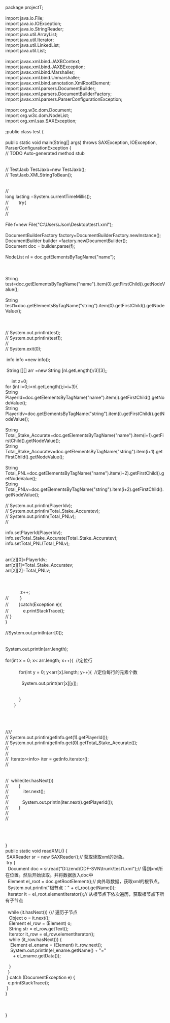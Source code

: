 package projectT;<br />
<br />
import java.io.File;<br />
import java.io.IOException;<br />
import java.io.StringReader;<br />
import java.util.ArrayList;<br />
import java.util.Iterator;<br />
import java.util.LinkedList;<br />
import java.util.List;<br />
<br />
import javax.xml.bind.JAXBContext;<br />
import javax.xml.bind.JAXBException;<br />
import javax.xml.bind.Marshaller;<br />
import javax.xml.bind.Unmarshaller;<br />
import javax.xml.bind.annotation.XmlRootElement;<br />
import javax.xml.parsers.DocumentBuilder;<br />
import javax.xml.parsers.DocumentBuilderFactory;<br />
import javax.xml.parsers.ParserConfigurationException;<br />
<br />
import org.w3c.dom.Document;<br />
import org.w3c.dom.NodeList;<br />
import org.xml.sax.SAXException;<br />
<br />
;public class test {<br />
<br />
public static void main(String[] args) throws SAXException, IOException, ParserConfigurationException {<br />
// TODO Auto-generated method stub<br />
<br />
<br />
//		TestJaxb TestJaxb=new TestJaxb();<br />
//		TestJaxb.XMLStringToBean();<br />
<br />
<br />
// <br />
long lasting =System.currentTimeMillis();&nbsp;<br />
//		　　try{&nbsp;<br />
// <br />
// <br />
<br />
File f=new File("C:\\Users\\Json\\Desktop\\test1.xml");&nbsp;<br />
<br />
DocumentBuilderFactory factory=DocumentBuilderFactory.newInstance();<br />
DocumentBuilder builder =factory.newDocumentBuilder();&nbsp;<br />
Document doc = builder.parse(f);<br />
<br />
NodeList nl = doc.getElementsByTagName("name");&nbsp;<br />
<br />
<br />
<br />
String test=doc.getElementsByTagName("name").item(0).getFirstChild().getNodeValue();<br />
<br />
String test1=doc.getElementsByTagName("string").item(0).getFirstChild().getNodeValue();<br />
<br />
<br />
<br />
//		System.out.println(test);<br />
//		System.out.println(test1);<br />
// <br />
//	System.exit(0);<br />
<br />
&nbsp;info info =new info();<br />
<br />
&nbsp;String [][] arr =new String [nl.getLength()/3][3];;<br />
&nbsp;<br />
&nbsp; &nbsp; &nbsp;int z=0;<br />
for (int i=0;i&lt;nl.getLength();i=i+3){&nbsp;<br />
String PlayerId=doc.getElementsByTagName("name").item(i).getFirstChild().getNodeValue();<br />
String PlayerIdv=doc.getElementsByTagName("string").item(i).getFirstChild().getNodeValue();<br />
<br />
String Total_Stake_Accurate=doc.getElementsByTagName("name").item(i+1).getFirstChild().getNodeValue();<br />
String Total_Stake_Accuratev=doc.getElementsByTagName("string").item(i+1).getFirstChild().getNodeValue();<br />
<br />
String Total_PNL=doc.getElementsByTagName("name").item(i+2).getFirstChild().getNodeValue();<br />
String Total_PNLv=doc.getElementsByTagName("string").item(i+2).getFirstChild().getNodeValue();<br />
<br />
//			System.out.println(PlayerIdv);&nbsp;<br />
//			System.out.println(Total_Stake_Accuratev);&nbsp;<br />
//			System.out.println(Total_PNLv);&nbsp;<br />
// <br />
<br />
info.setPlayerId(PlayerIdv);<br />
info.setTotal_Stake_Accurate(Total_Stake_Accuratev);<br />
info.setTotal_PNL(Total_PNLv);<br />
<br />
<br />
arr[z][0]=PlayerIdv;<br />
arr[z][1]=Total_Stake_Accuratev;<br />
arr[z][2]=Total_PNLv;<br />
<br />
<br />
<br />
&nbsp; &nbsp; &nbsp; &nbsp; &nbsp; &nbsp; z++;<br />
//		　 　}&nbsp;<br />
//		　　}catch(Exception e){&nbsp;<br />
//		　　　e.printStackTrace();&nbsp;<br />
//		}&nbsp;<br />
}<br />
<br />
//System.out.println(arr[0]);<br />
<br />
&nbsp;<br />
System.out.println(arr.length);<br />
<br />
for(int x = 0; x&lt; arr.length; x++){ &nbsp;//定位行 &nbsp;<br />
&nbsp;<br />
&nbsp; &nbsp; &nbsp; &nbsp; &nbsp; &nbsp;for(int y = 0; y&lt;arr[x].length; y++){ &nbsp;//定位每行的元素个数 &nbsp;<br />
&nbsp; &nbsp; &nbsp; &nbsp; &nbsp; &nbsp; <br />
&nbsp; &nbsp; &nbsp; &nbsp; &nbsp; &nbsp; &nbsp;System.out.print(arr[x][y]); &nbsp;<br />
&nbsp; &nbsp; &nbsp; &nbsp; &nbsp; &nbsp; &nbsp; &nbsp;<br />
&nbsp; &nbsp; &nbsp; &nbsp; &nbsp; &nbsp; &nbsp; &nbsp;<br />
&nbsp; &nbsp; &nbsp; &nbsp; &nbsp; &nbsp;} &nbsp;<br />
&nbsp; &nbsp; &nbsp; &nbsp;} &nbsp;<br />
<br />
<br />
<br />
<br />
//// <br />
//		System.out.println(getInfo.get(1).getPlayerId());<br />
//		System.out.println(getInfo.get(0).getTotal_Stake_Accurate());<br />
// <br />
// <br />
//		 &nbsp;Iterator&lt;info&gt; iter = getInfo.iterator();&nbsp;<br />
// <br />
&nbsp;<br />
&nbsp;<br />
//		 &nbsp;while(iter.hasNext()) &nbsp;<br />
//	 &nbsp; &nbsp; &nbsp; &nbsp;{ &nbsp;<br />
//	 &nbsp; &nbsp; &nbsp; &nbsp; &nbsp; &nbsp;iter.next(); &nbsp;<br />
//	 &nbsp; &nbsp; &nbsp; &nbsp; &nbsp; &nbsp;<br />
//	 &nbsp; &nbsp; &nbsp; &nbsp; &nbsp; System.out.println(iter.next().getPlayerId()); &nbsp;<br />
//	 &nbsp; &nbsp; &nbsp; &nbsp;} &nbsp;<br />
//		 &nbsp;<br />
// <br />
<br />
<br />
<br />
&nbsp; <br />
}<br />
public static void readXML() {<br />
&nbsp;SAXReader sr = new SAXReader();// 获取读取xml的对象。<br />
&nbsp;try {<br />
&nbsp; Document doc = sr.read("D:\\zend\\DDF-SVN\\trunk\\test1.xml");// 得到xml所在位置。然后开始读取。并将数据放入doc中<br />
&nbsp; Element el_root = doc.getRootElement();// 向外取数据，获取xml的根节点。<br />
&nbsp; System.out.println("根节点：" + el_root.getName());<br />
&nbsp; Iterator it = el_root.elementIterator();// 从根节点下依次遍历，获取根节点下所有子节点<br />
<br />
&nbsp; while (it.hasNext()) {// 遍历子节点<br />
&nbsp; &nbsp;Object o = it.next();<br />
&nbsp; &nbsp;Element el_row = (Element) o;<br />
&nbsp; &nbsp;String str = el_row.getText();<br />
&nbsp; &nbsp;Iterator it_row = el_row.elementIterator();<br />
&nbsp; &nbsp;while (it_row.hasNext()) {<br />
&nbsp; &nbsp; Element el_ename = (Element) it_row.next();<br />
&nbsp; &nbsp; System.out.println(el_ename.getName() + "="<br />
&nbsp; &nbsp; &nbsp; + el_ename.getData());<br />
&nbsp; &nbsp;&nbsp;<br />
&nbsp; &nbsp;}<br />
&nbsp; }<br />
&nbsp;} catch (DocumentException e) {<br />
&nbsp; e.printStackTrace();<br />
&nbsp;}<br />
}<br />
<br />
<br />
<br />
}<br />
<br />
<br />
<div style="white-space:nowrap;">
	<br />
</div>